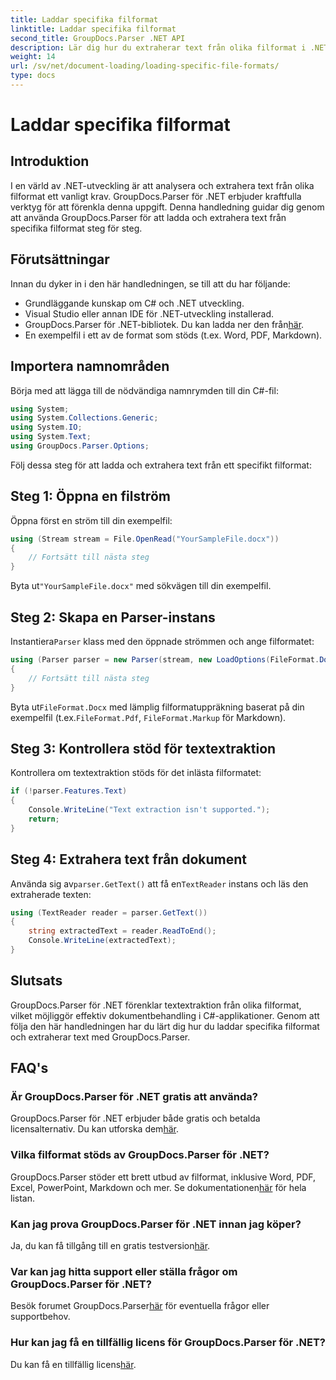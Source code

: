 ```yaml
---
title: Laddar specifika filformat
linktitle: Laddar specifika filformat
second_title: GroupDocs.Parser .NET API
description: Lär dig hur du extraherar text från olika filformat i .NET med GroupDocs.Parser. Steg-för-steg handledning för effektiv dokumentbehandling.
weight: 14
url: /sv/net/document-loading/loading-specific-file-formats/
type: docs
---
```

# Laddar specifika filformat

## Introduktion
I en värld av .NET-utveckling är att analysera och extrahera text från olika filformat ett vanligt krav. GroupDocs.Parser för .NET erbjuder kraftfulla verktyg för att förenkla denna uppgift. Denna handledning guidar dig genom att använda GroupDocs.Parser för att ladda och extrahera text från specifika filformat steg för steg.
## Förutsättningar
Innan du dyker in i den här handledningen, se till att du har följande:
- Grundläggande kunskap om C# och .NET utveckling.
- Visual Studio eller annan IDE för .NET-utveckling installerad.
-  GroupDocs.Parser för .NET-bibliotek. Du kan ladda ner den från[här](https://releases.groupdocs.com/parser/net/).
- En exempelfil i ett av de format som stöds (t.ex. Word, PDF, Markdown).

## Importera namnområden
Börja med att lägga till de nödvändiga namnrymden till din C#-fil:
```csharp
using System;
using System.Collections.Generic;
using System.IO;
using System.Text;
using GroupDocs.Parser.Options;
```

Följ dessa steg för att ladda och extrahera text från ett specifikt filformat:
## Steg 1: Öppna en filström
Öppna först en ström till din exempelfil:
```csharp
using (Stream stream = File.OpenRead("YourSampleFile.docx"))
{
    // Fortsätt till nästa steg
}
```
 Byta ut`"YourSampleFile.docx"` med sökvägen till din exempelfil.
## Steg 2: Skapa en Parser-instans
 Instantiera`Parser` klass med den öppnade strömmen och ange filformatet:
```csharp
using (Parser parser = new Parser(stream, new LoadOptions(FileFormat.Docx)))
{
    // Fortsätt till nästa steg
}
```
 Byta ut`FileFormat.Docx` med lämplig filformatuppräkning baserat på din exempelfil (t.ex.`FileFormat.Pdf`, `FileFormat.Markup` för Markdown).
## Steg 3: Kontrollera stöd för textextraktion
Kontrollera om textextraktion stöds för det inlästa filformatet:
```csharp
if (!parser.Features.Text)
{
    Console.WriteLine("Text extraction isn't supported.");
    return;
}
```
## Steg 4: Extrahera text från dokument
 Använda sig av`parser.GetText()` att få en`TextReader` instans och läs den extraherade texten:
```csharp
using (TextReader reader = parser.GetText())
{
    string extractedText = reader.ReadToEnd();
    Console.WriteLine(extractedText);
}
```

## Slutsats
GroupDocs.Parser för .NET förenklar textextraktion från olika filformat, vilket möjliggör effektiv dokumentbehandling i C#-applikationer. Genom att följa den här handledningen har du lärt dig hur du laddar specifika filformat och extraherar text med GroupDocs.Parser.

## FAQ's
### Är GroupDocs.Parser för .NET gratis att använda?
GroupDocs.Parser för .NET erbjuder både gratis och betalda licensalternativ. Du kan utforska dem[här](https://purchase.groupdocs.com/buy).
### Vilka filformat stöds av GroupDocs.Parser för .NET?
 GroupDocs.Parser stöder ett brett utbud av filformat, inklusive Word, PDF, Excel, PowerPoint, Markdown och mer. Se dokumentationen[här](https://tutorials.groupdocs.com/parser/net/) för hela listan.
### Kan jag prova GroupDocs.Parser för .NET innan jag köper?
 Ja, du kan få tillgång till en gratis testversion[här](https://releases.groupdocs.com/).
### Var kan jag hitta support eller ställa frågor om GroupDocs.Parser för .NET?
 Besök forumet GroupDocs.Parser[här](https://forum.groupdocs.com/c/parser/17) för eventuella frågor eller supportbehov.
### Hur kan jag få en tillfällig licens för GroupDocs.Parser för .NET?
 Du kan få en tillfällig licens[här](https://purchase.groupdocs.com/temporary-license/).